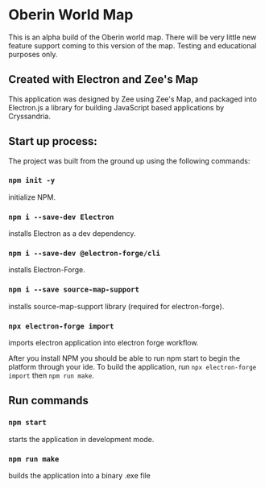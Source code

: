 # Oberin World Map

This is an alpha build of the Oberin world map. There will be very little new feature support coming to this version of the map. Testing and educational purposes only.

## Created with Electron and Zee's Map

This application was designed by Zee using Zee's Map, and packaged into Electron.js a library for building JavaScript based applications by Cryssandria.

## Start up process:

The project was built from the ground up using the following commands:

### `npm init -y`

initialize NPM.

### `npm i --save-dev Electron`

installs Electron as a dev dependency.

### `npm i --save-dev @electron-forge/cli`

installs Electron-Forge.

### `npm i --save source-map-support`

installs source-map-support library (required for electron-forge).

### `npx electron-forge import`

imports electron application into electron forge workflow.

After you install NPM you should be able to run npm start to begin the platform through your ide. To build the application, run `npx electron-forge import` then `npm run make`.

## Run commands

### `npm start`

starts the application in development mode.

### `npm run make`

builds the application into a binary .exe file
